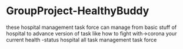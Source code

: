 # GroupProject-HealthyBuddy
these hospital management task force can manage from basic stuff of hospital to advance version of task like 
how to fight with->corona
your current health -status
hospital all task management task force
